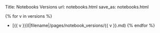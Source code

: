 Title: Notebooks Versions
url: notebooks.html
save_as: notebooks.html

{% for v in versions %}
  - [{{ v }}](|filename|/pages/notebook_versions/{{ v }}.md)
{% endfor %}
